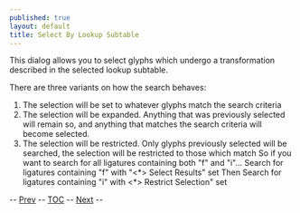 ```yaml
---
published: true
layout: default
title: Select By Lookup Subtable
---
```


This dialog allows you to select glyphs which undergo a transformation
described in the selected lookup subtable.

There are three variants on how the search behaves:

1.  The selection will be set to whatever glyphs match the search
    criteria
2.  The selection will be expanded. Anything that was previously
    selected will remain so, and anything that matches the search
    criteria will become selected.
3.  The selection will be restricted. Only glyphs previously selected
    will be searched, the selection will be restricted to those which
    match
     So if you want to search for all ligatures containing both "f" and
    "i"...
     Search for ligatures containing "f" with "\<\*\> Select Results"
    set
     Then Search for ligatures containing "i" with \<\*\> Restrict
    Selection" set

-- [Prev](../editmenu/) -- [TOC](/en-US/tutorials/overview/) --
[Next](../editmenu/) --


